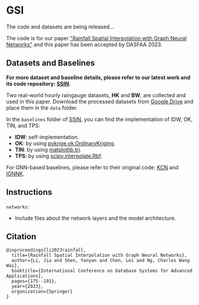 # GSI
The code and datasets are being released...

The code is for our paper ["Rainfall Spatial Interpolation with Graph Neural Networks"](https://link.springer.com/chapter/10.1007/978-3-031-30678-5_14) and this paper has been accepted by DASFAA 2023.

##  Datasets and Baselines
**For more dataset and baseline details, please refer to our latest work and its code repository: [SSIN](https://github.com/jlidw/SSIN).**

Two real-world hourly raingauge datasets, **HK** and **BW**, are collected and used in this paper. Download the processed datasets from [Google Drive](https://drive.google.com/drive/folders/1tiS5UjcspNKcWL8RA7J3PxqhwciR5Lg3) and place them in the `data` folder.

In the `baselines` folder of [SSIN](https://github.com/jlidw/SSIN), you can find the implementation of IDW, OK, TIN, and TPS:
* **IDW**: self-implementation.
* **OK**: by using [pykrige.ok.OrdinaryKriging](https://geostat-framework.readthedocs.io/projects/pykrige/en/stable/generated/pykrige.ok.OrdinaryKriging.html).
* **TIN**: by using [matplotlib.tri](https://matplotlib.org/stable/api/tri_api.html).
* **TPS**: by using [scipy.interpolate.Rbf](https://docs.scipy.org/doc/scipy/reference/generated/scipy.interpolate.Rbf.html).

For GNN-based baselines, please refer to their original code: [KCN](https://github.com/tufts-ml/KCN) and [IGNNK](https://github.com/Kaimaoge/IGNNK).

## Instructions
`networks`:
* Include files about the network layers and the model architecture.

## Citation
```
@inproceedings{li2023rainfall,
  title={Rainfall Spatial Interpolation with Graph Neural Networks},
  author={Li, Jia and Shen, Yanyan and Chen, Lei and Ng, Charles Wang Wai},
  booktitle={International Conference on Database Systems for Advanced Applications},
  pages={175--191},
  year={2023},
  organization={Springer}
}
```
